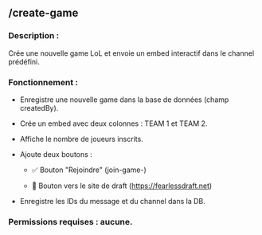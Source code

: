 ## /create-game

### Description :
Crée une nouvelle game LoL et envoie un embed interactif dans le channel prédéfini.

### Fonctionnement :

- Enregistre une nouvelle game dans la base de données (champ createdBy).

- Crée un embed avec deux colonnes : TEAM 1 et TEAM 2.

- Affiche le nombre de joueurs inscrits.

- Ajoute deux boutons :

  -  ✅ Bouton "Rejoindre" (join-game-<gameId>)

  - 🔗 Bouton vers le site de draft (https://fearlessdraft.net)

 - Enregistre les IDs du message et du channel dans la DB.


### Permissions requises : aucune.